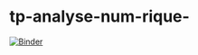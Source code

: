# tp-analyse-num-rique-
[![Binder](https://mybinder.org/badge_logo.svg)](https://mybinder.org/v2/gh/mayssamerchaoui/tp-analyse-num-rique-/main)

